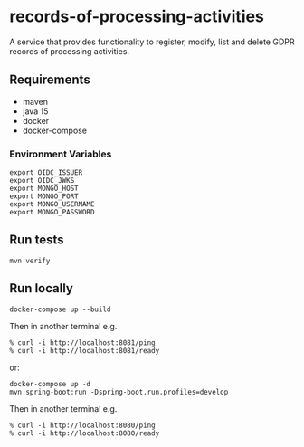 # records-of-processing-activities
A service that provides functionality to register, modify, list and delete GDPR records of processing activities.

## Requirements
- maven
- java 15
- docker
- docker-compose

### Environment Variables

```
export OIDC_ISSUER
export OIDC_JWKS
export MONGO_HOST
export MONGO_PORT
export MONGO_USERNAME
export MONGO_PASSWORD
```

## Run tests
```
mvn verify
```

## Run locally
```
docker-compose up --build
```

Then in another terminal e.g.
```
% curl -i http://localhost:8081/ping
% curl -i http://localhost:8081/ready
```

or:
```
docker-compose up -d
mvn spring-boot:run -Dspring-boot.run.profiles=develop
```

Then in another terminal e.g.
```
% curl -i http://localhost:8080/ping
% curl -i http://localhost:8080/ready
```
